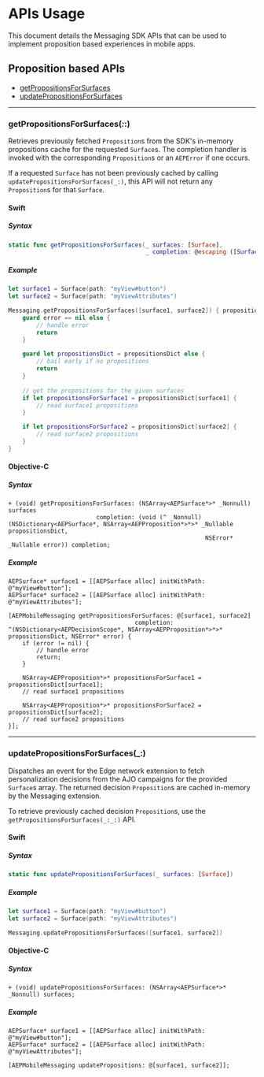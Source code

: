 # APIs Usage

This document details the Messaging SDK APIs that can be used to implement proposition based experiences in mobile apps.

## Proposition based APIs

- [getPropositionsForSurfaces](#getPropositionsForSurfaces)
- [updatePropositionsForSurfaces](#updatePropositionsForSurfaces)

---

### getPropositionsForSurfaces(_:_:)

Retrieves previously fetched `Proposition`s from the SDK's in-memory propositions cache for the requested `Surface`s. The completion handler is invoked with the corresponding `Proposition`s or an `AEPError` if one occurs. 

If a requested `Surface` has not been previously cached by calling `updatePropositionsForSurfaces(_:)`, this API will not return any `Proposition`s for that `Surface`.

#### Swift

##### Syntax

```swift
static func getPropositionsForSurfaces(_ surfaces: [Surface], 
                                       _ completion: @escaping ([Surface: [Proposition]]?, Error?) -> Void)
```

##### Example

```swift
let surface1 = Surface(path: "myView#button")
let surface2 = Surface(path: "myViewAttributes")

Messaging.getPropositionsForSurfaces([surface1, surface2]) { propositionsDict, error in
    guard error == nil else {
        // handle error
        return
    }

    guard let propositionsDict = propositionsDict else {
        // bail early if no propositions
        return
    }
    
    // get the propositions for the given surfaces
    if let propositionsForSurface1 = propositionsDict[surface1] {
        // read surface1 propositions
    }

    if let propositionsForSurface2 = propositionsDict[surface2] {
        // read surface2 propositions
    }
}
```

#### Objective-C

##### Syntax

```objc
+ (void) getPropositionsForSurfaces: (NSArray<AEPSurface*>* _Nonnull) surfaces 
                         completion: (void (^ _Nonnull)(NSDictionary<AEPSurface*, NSArray<AEPProposition*>*>* _Nullable propositionsDict, 
                                                        NSError* _Nullable error)) completion;
```

##### Example

```objc
AEPSurface* surface1 = [[AEPSurface alloc] initWithPath: @"myView#button"];
AEPSurface* surface2 = [[AEPSurface alloc] initWithPath: @"myViewAttributes"];

[AEPMobileMessaging getPropositionsForSurfaces: @[surface1, surface2] 
                                    completion: ^(NSDictionary<AEPDecisionScope*, NSArray<AEPProposition*>*>* propositionsDict, NSError* error) {
    if (error != nil) {
        // handle error
        return;
    }

    NSArray<AEPProposition*>* propositionsForSurface1 = propositionsDict[surface1];
    // read surface1 propositions

    NSArray<AEPProposition*>* propositionsForSurface2 = propositionsDict[surface2];
    // read surface2 propositions
}];
```

---

### updatePropositionsForSurfaces(_:)

Dispatches an event for the Edge network extension to fetch personalization decisions from the AJO campaigns for the provided `Surface`s array. The returned decision `Proposition`s are cached in-memory by the Messaging extension.

To retrieve previously cached decision `Proposition`s, use the `getPropositionsForSurfaces(_:_:)` API.

#### Swift

##### Syntax
```swift
static func updatePropositionsForSurfaces(_ surfaces: [Surface])
```

##### Example
```swift
let surface1 = Surface(path: "myView#button")
let surface2 = Surface(path: "myViewAttributes")

Messaging.updatePropositionsForSurfaces([surface1, surface2])
```

#### Objective-C

##### Syntax
```objc
+ (void) updatePropositionsForSurfaces: (NSArray<AEPSurface*>* _Nonnull) surfaces;
```

##### Example
```objc
AEPSurface* surface1 = [[AEPSurface alloc] initWithPath: @"myView#button"];
AEPSurface* surface2 = [[AEPSurface alloc] initWithPath: @"myViewAttributes"];

[AEPMobileMessaging updatePropositions: @[surface1, surface2]]; 
```
